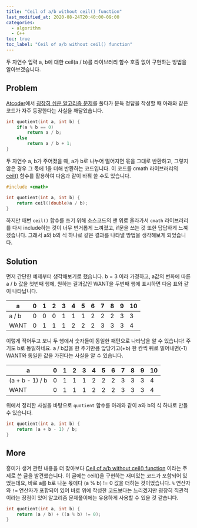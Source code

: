 ```yaml
---
title: "Ceil of a/b without ceil() function"
last_modified_at: 2020-08-24T20:40:00-09:00
categories:
  - algorithm
  - C++
toc: true
toc_label: "Ceil of a/b without ceil() function"
---
```


두 자연수 입력 a, b에 대한 ceil(a / b)를 라이브러리 함수 호출 없이 구현하는 방법을 알아보겠습니다.

## Problem

[Atcoder](https://atcoder.jp/home)에서 [굉장히 쉬운 알고리즘 문제](https://atcoder.jp/contests/abc176/tasks/abc176_a)를 풀다가 문득 정답을 작성할 때 아래와 같은 코드가 자주 등장한다는 사실을 깨달았습니다.

```cpp
int quotient(int a, int b) {
    if(a % b == 0)
        return a / b;
    else
        return a / b + 1;
}
```

두 자연수 a, b가 주어졌을 때, a가 b로 나누어 떨어지면 몫을 그대로 반환하고, 그렇지 않은 경우 그 몫에 1을 더해 반환하는 코드입니다. 이 코드를 cmath 라이브러리의 [ceil()](http://www.cplusplus.com/reference/cmath/ceil/?kw=ceil) 함수를 활용하여 다음과 같이 바꿔 쓸 수도 있습니다.

```cpp
#include <cmath>

int quotient(int a, int b) {
    return ceil((double)a / b);
}
```

하지만 매번 `ceil()` 함수를 쓰기 위해 소스코드의 맨 위로 올라가서 `cmath` 라이브러리를 다시 include하는 것이 너무 번거롭게 느껴졌고, if문을 쓰는 것 또한 답답하게 느껴졌습니다. 그래서 a와 b의 식 하나로 같은 결과를 나타낼 방법을 생각해보게 되었습니다.

## Solution

먼저 간단한 예제부터 생각해보기로 했습니다. b = 3 이라 가정하고, a값의 변화에 따른 a / b 값을 첫번째 행에, 원하는 결과값인 WANT을 두번째 행에 표시하면 다음 표와 같이 나타납니다.

| a     | 0   | 1   | 2   | 3   | 4   | 5   | 6   | 7   | 8   | 9   | 10  |
| ----- | --- | --- | --- | --- | --- | --- | --- | --- | --- | --- | --- |
| a / b | 0   | 0   | 0   | 1   | 1   | 1   | 2   | 2   | 2   | 3   | 3   |
| WANT  | 0   | 1   | 1   | 1   | 2   | 2   | 2   | 3   | 3   | 3   | 4   |

이렇게 적어두고 보니 두 행에서 숫자들이 동일한 패턴으로 나타남을 알 수 있습니다! 주기도 b로 동일하네요. a / b값을 한 주기만큼 앞당기고(+b) 한 칸씩 뒤로 밀어내면(-1) WANT와 동일한 값을 가진다는 사실을 알 수 있습니다.

| a               | 0   | 1   | 2   | 3   | 4   | 5   | 6   | 7   | 8   | 9   | 10  |
| --------------- | --- | --- | --- | --- | --- | --- | --- | --- | --- | --- | --- |
| (a + b - 1) / b | 0   | 1   | 1   | 1   | 2   | 2   | 2   | 3   | 3   | 3   | 4   |
| WANT            | 0   | 1   | 1   | 1   | 2   | 2   | 2   | 3   | 3   | 3   | 4   |

위에서 정리한 사실을 바탕으로 `quotient` 함수를 아래와 같이 a와 b의 식 하나로 만들 수 있습니다.

```cpp
int quotient(int a, int b) {
    return (a + b - 1) / b;
}
```

## More

흥미가 생겨 관련 내용을 더 찾아보다 [Ceil of a/b without ceil() function](https://www.geeksforgeeks.org/find-ceil-ab-without-using-ceil-function/) 이라는 주제로 쓴 글을 발견했습니다. 이 글에는 ceil()을 구현하는 재미있는 코드가 포함되어 있었는데요, 바로 a를 b로 나눈 몫에다 (a % b) != 0 값을 더하는 것이었습니다. `%` 연산자와 `!=` 연산자가 포함되어 있어 바로 위에 작성한 코드보다는 느리겠지만 굉장히 직관적이라는 장점이 있어 알고리즘 문제풀이에는 유용하게 사용할 수 있을 것 같습니다.

```cpp
int quotient(int a, int b) {
    return (a / b) + ((a % b) != 0);
}
```
